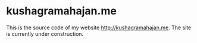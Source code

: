 # kushagramahajan.me

This is the source code of my website http://kushagramahajan.me. The site is currently under construction.
